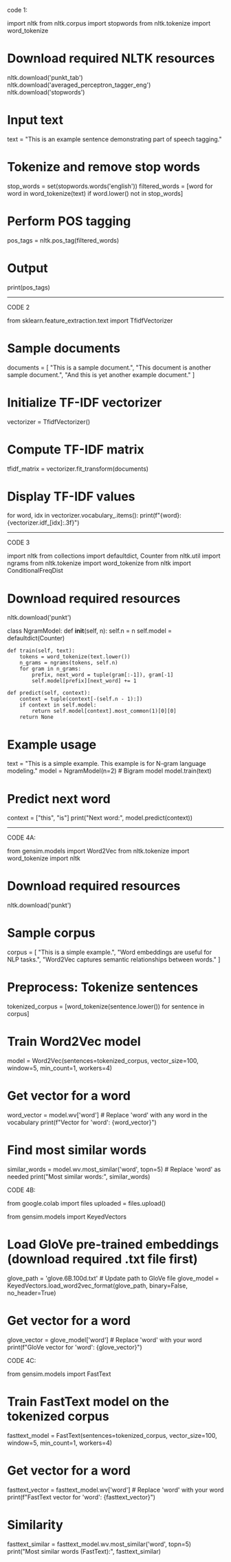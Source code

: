 code 1: 

import nltk
from nltk.corpus import stopwords
from nltk.tokenize import word_tokenize

# Download required NLTK resources
nltk.download('punkt_tab')
nltk.download('averaged_perceptron_tagger_eng')
nltk.download('stopwords')

# Input text
text = "This is an example sentence demonstrating part of speech tagging."

# Tokenize and remove stop words
stop_words = set(stopwords.words('english'))
filtered_words = [word for word in word_tokenize(text) if word.lower() not in stop_words]

# Perform POS tagging
pos_tags = nltk.pos_tag(filtered_words)

# Output
print(pos_tags)

------------------------------------------------------------------------------------------------------------



CODE 2


from sklearn.feature_extraction.text import TfidfVectorizer

# Sample documents
documents = [
    "This is a sample document.",
    "This document is another sample document.",
    "And this is yet another example document."
]

# Initialize TF-IDF vectorizer
vectorizer = TfidfVectorizer()

# Compute TF-IDF matrix
tfidf_matrix = vectorizer.fit_transform(documents)

# Display TF-IDF values
for word, idx in vectorizer.vocabulary_.items():
    print(f"{word}: {vectorizer.idf_[idx]:.3f}")



-----------------------------------------------------------------------------------------



CODE 3


import nltk
from collections import defaultdict, Counter
from nltk.util import ngrams
from nltk.tokenize import word_tokenize
from nltk import ConditionalFreqDist

# Download required resources
nltk.download('punkt')

class NgramModel:
    def __init__(self, n):
        self.n = n
        self.model = defaultdict(Counter)

    def train(self, text):
        tokens = word_tokenize(text.lower())
        n_grams = ngrams(tokens, self.n)
        for gram in n_grams:
            prefix, next_word = tuple(gram[:-1]), gram[-1]
            self.model[prefix][next_word] += 1

    def predict(self, context):
        context = tuple(context[-(self.n - 1):])
        if context in self.model:
            return self.model[context].most_common(1)[0][0]
        return None

# Example usage
text = "This is a simple example. This example is for N-gram language modeling."
model = NgramModel(n=2)  # Bigram model
model.train(text)

# Predict next word
context = ["this", "is"]
print("Next word:", model.predict(context))




----------------------------------------------------------------------------


CODE 4A:

from gensim.models import Word2Vec
from nltk.tokenize import word_tokenize
import nltk

# Download required resources
nltk.download('punkt')

# Sample corpus
corpus = [
    "This is a simple example.",
    "Word embeddings are useful for NLP tasks.",
    "Word2Vec captures semantic relationships between words."
]

# Preprocess: Tokenize sentences
tokenized_corpus = [word_tokenize(sentence.lower()) for sentence in corpus]

# Train Word2Vec model
model = Word2Vec(sentences=tokenized_corpus, vector_size=100, window=5, min_count=1, workers=4)

# Get vector for a word
word_vector = model.wv['word']  # Replace 'word' with any word in the vocabulary
print(f"Vector for 'word': {word_vector}")

# Find most similar words
similar_words = model.wv.most_similar('word', topn=5)  # Replace 'word' as needed
print("Most similar words:", similar_words)





CODE 4B:


from google.colab import files
uploaded = files.upload()




from gensim.models import KeyedVectors

# Load GloVe pre-trained embeddings (download required .txt file first)
glove_path = 'glove.6B.100d.txt'  # Update path to GloVe file
glove_model = KeyedVectors.load_word2vec_format(glove_path, binary=False, no_header=True)

# Get vector for a word
glove_vector = glove_model['word']  # Replace 'word' with your word
print(f"GloVe vector for 'word': {glove_vector}")











CODE 4C:


from gensim.models import FastText

# Train FastText model on the tokenized corpus
fasttext_model = FastText(sentences=tokenized_corpus, vector_size=100, window=5, min_count=1, workers=4)

# Get vector for a word
fasttext_vector = fasttext_model.wv['word']  # Replace 'word' with your word
print(f"FastText vector for 'word': {fasttext_vector}")

# Similarity
fasttext_similar = fasttext_model.wv.most_similar('word', topn=5)
print("Most similar words (FastText):", fasttext_similar)
